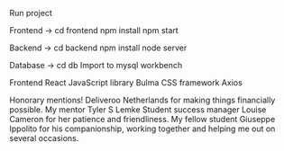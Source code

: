 Run project

Frontend ->
cd frontend
npm install
npm start

Backend ->
cd backend
npm install
node server

Database ->
cd db
Import to mysql workbench


Frontend
	React JavaScript library
	Bulma CSS framework
	Axios


Honorary mentions!
Deliveroo Netherlands for making things financially possible.
My mentor Tyler S Lemke
Student success manager Louise Cameron for her patience and friendliness.
My fellow student Giuseppe Ippolito for his companionship, working together and helping me out on several occasions.